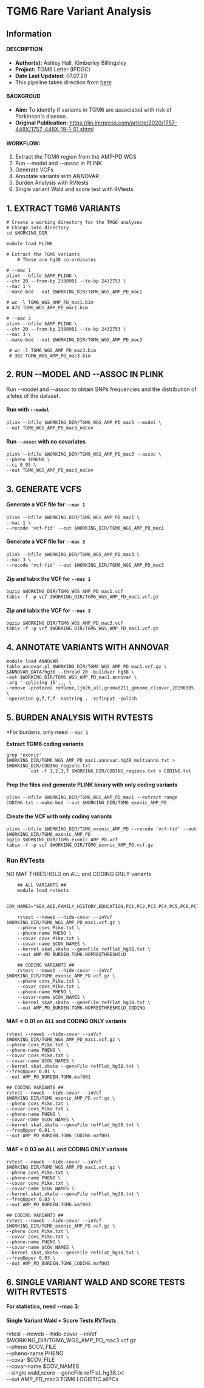 ﻿# TGM6 Rare Variant Analysis
## Information

#### DESCRIPTION

 - **Author(s):** Ashley Hall, Kimberley Billingsley 
 -  **Project:**  TGM6 Letter (IPDGC)
 - **Date Last Updated:** 07.07.20
 -  This pipeline takes direction from [here](https://github.com/ipdgc/IPDGC-Trainees/blob/master/LIN28A.md)
#### BACKGROUD


-   **Aim:**   To identify if variants in TGM6 are associated with risk of Parkinson's disease. 
-   **Original Publication:**  https://jin.imrpress.com/article/2020/1757-448X/1757-448X-19-1-51.shtml 

#### WORKFLOW:

 1. Extract the TGM6 region from the AMP-PD WGS
 2. Run --model and --assoc in PLINK
 3. Generate VCFs
 4. Annotate variants with ANNOVAR
 5. Burden Analysis with RVtests
 6. Single variant Wald and score test with RVtests

## 1. EXTRACT TGM6 VARIANTS

    # Create a working directory for the TMG6 analyses 
    # Change into directory
    cd $WORKING_DIR
    
    module load PLINK
    
    # Extract the TGM6 variants
    	# These are hg38 co-ordinates 
    	
    # --mac 1
    plink --bfile $AMP_PLINK \
    --chr 20 --from-bp 2380901 --to-bp 2432753 \
    --mac 1 \
    --make-bed --out $WORKING_DIR/TGM6_WGS_AMP_PD_mac1
   
    # wc -l TGM6_WGS_AMP_PD_mac1.bim
	# 478 TGM6_WGS_AMP_PD_mac1.bim
	
    # --mac 3
    plink --bfile $AMP_PLINK \
    --chr 20 --from-bp 2380901 --to-bp 2432753 \
    --mac 3 \
    --make-bed --out $WORKING_DIR/TGM6_WGS_AMP_PD_mac3
    
	 # wc -l TGM6_WGS_AMP_PD_mac3.bim
	 # 362 TGM6_WGS_AMP_PD_mac3.bim

   ## 2. RUN --MODEL AND --ASSOC IN PLINK
  Run  --model and --assoc to obtain SNPs frequencies and the distribution of alleles of the dataset. 
#### Run with  `--model`

    plink --bfile $WORKING_DIR/TGM6_WGS_AMP_PD_mac3 --model \
    --out TGM6_WGS_AMP_PD_mac3_noCov
  #### Run `--assoc` with no covariates

    plink --bfile $WORKING_DIR/TGM6_WGS_AMP_PD_mac3 --assoc \
    --pheno $PHENO \
    --ci 0.95 \
    --out TGM6_WGS_AMP_PD_mac3_noCov
   ## 3. GENERATE VCFS
   #### Generate a VCF file for  `--mac 1`

    plink --bfile $WORKING_DIR/TGM6_WGS_AMP_PD_mac1 \
    --mac 1 \
    --recode 'vcf-fid' --out $WORKING_DIR/TGM6_WGS_AMP_PD_mac1
#### Generate a VCF file for  `--mac 3`

    plink --bfile $WORKING_DIR/TGM6_WGS_AMP_PD_mac3 \
    --mac 3 \
    --recode 'vcf-fid' --out $WORKING_DIR/TGM6_WGS_AMP_PD_mac3
#### Zip and tabix the VCF for  `--mac 1`

    bgzip $WORKING_DIR/TGM6_WGS_AMP_PD_mac1.vcf
    tabix -f -p vcf $WORKING_DIR/TGM6_WGS_AMP_PD_mac1.vcf.gz
#### Zip and tabix the VCF for  `--mac 3`
    bgzip $WORKING_DIR/TGM6_WGS_AMP_PD_mac3.vcf
    tabix -f -p vcf $WORKING_DIR/TGM6_WGS_AMP_PD_mac3.vcf.gz
## 4. ANNOTATE VARIANTS WITH ANNOVAR


  
    module load ANNOVAR
    table_annovar.pl $WORKING_DIR/TGM6_WGS_AMP_PD_mac1.vcf.gz \
    $ANNOVAR_DATA/hg38 --thread 20 -buildver hg38 \
    -out $WORKING_DIR/TGM6_WGS_AMP_PD_mac1.annovar \
    -arg '-splicing 15',,, \
    -remove -protocol refGene,ljb26_all,gnomad211_genome,clinvar_20190305 \
    -operation g,f,f,f -nastring . -vcfinput -polish

## 5. BURDEN ANALYSIS WITH RVTESTS

*For burdens, only need  `--mac 1`

**Extract  TGM6 coding variants** 

    grep "exonic"  $WORKING_DIR/TGM6_WGS_AMP_PD_mac1.annovar.hg38_multianno.txt > $WORKING_DIR/CODING_regions.txt
             cut -f 1,2,3,7 $WORKING_DIR/CODING_regions.txt > CODING.txt
#### Prep the files and generate PLINK binary with only coding variants

    plink --bfile $WORKING_DIR/TGM6_WGS_AMP_PD_mac1 --extract range CODING.txt --make-bed --out $WORKING_DIR/TGM6_exonic_AMP_PD
#### Create the VCF with only coding variants
    plink --bfile $WORKING_DIR/TGM6_exonic_AMP_PD --recode 'vcf-fid' --out $WORKING_DIR/TGM6_exonic_AMP_PD
    bgzip $WORKING_DIR/TGM6_exonic_AMP_PD.vcf
    tabix -f -p vcf $WORKING_DIR/TGM6_exonic_AMP_PD.vcf.gz
### Run RVTests
NO MAF THRESHOLD on ALL and CODING ONLY variants

        ## ALL VARIANTS ##
        module load rvtests
        
        COV_NAMES="SEX,AGE,FAMILY_HISTORY,EDUCATION,PC1,PC2,PC3,PC4,PC5,PC6,PC7,PC8,PC9,PC10,STUDY_BioFIND,STUDY_PDBP,STUDY_PPMI"
        
        rvtest --noweb --hide-covar --inVcf $WORKING_DIR/TGM6_WGS_AMP_PD_mac1.vcf.gz \
        --pheno covs_Mike.txt \
        --pheno-name PHENO \
        --covar covs_Mike.txt \
        --covar-name $COV_NAMES \
        --kernel skat,skato --geneFile refFlat_hg38.txt \
        --out AMP_PD_BURDEN.TGM6.NOFREQTHRESHOLD
        
	    ## CODING VARIANTS ##
	    rvtest --noweb --hide-covar --inVcf $WORKING_DIR/TGM6_exonic_AMP_PD.vcf.gz \
	    --pheno covs_Mike.txt \
	    --covar covs_Mike.txt \
	    --pheno-name PHENO \
	    --covar-name $COV_NAMES \
	    --kernel skat,skato --geneFile refFlat_hg38.txt \
	    --out AMP_PD_BURDEN.TGM6.NOFREQTHRESHOLD_CODING
#### MAF < 0.01 on ALL and CODING ONLY variants

    rvtest --noweb --hide-covar --inVcf $WORKING_DIR/TGM6_WGS_AMP_PD_mac1.vcf.gz \
    --pheno covs_Mike.txt \
    --pheno-name PHENO \
    --covar covs_Mike.txt \
    --covar-name $COV_NAMES \
    --kernel skat,skato --geneFile refFlat_hg38.txt \
    --freqUpper 0.01 \
    --out AMP_PD_BURDEN.TGM6.maf001
    
    ## CODING VARIANTS ##
    rvtest --noweb --hide-covar --inVcf $WORKING_DIR/TGM6_exonic_AMP_PD.vcf.gz \
    --pheno covs_Mike.txt \
    --covar covs_Mike.txt \
    --pheno-name PHENO \
    --covar-name $COV_NAMES \
    --kernel skat,skato --geneFile refFlat_hg38.txt \
    --freqUpper 0.01 \
    --out AMP_PD_BURDEN.TGM6_CODING.maf001
#### MAF < 0.03 on ALL and CODING ONLY variants
    rvtest --noweb --hide-covar --inVcf $WORKING_DIR/TGM6_WGS_AMP_PD_mac1.vcf.gz \
    --pheno covs_Mike.txt \
    --pheno-name PHENO \
    --covar covs_Mike.txt \
    --covar-name $COV_NAMES \
    --kernel skat,skato --geneFile refFlat_hg38.txt \
    --freqUpper 0.03 \
    --out AMP_PD_BURDEN.TGM6.maf003
    
    ## CODING VARIANTS ##
    rvtest --noweb --hide-covar --inVcf $WORKING_DIR/TGM6_exonic_AMP_PD.vcf.gz \
    --pheno covs_Mike.txt \
    --covar covs_Mike.txt \
    --pheno-name PHENO \
    --covar-name $COV_NAMES \
    --kernel skat,skato --geneFile refFlat_hg38.txt \
    --freqUpper 0.03 \
    --out AMP_PD_BURDEN.TGM6_CODING.maf003

## 6. SINGLE VARIANT WALD AND SCORE TESTS WITH RVTESTS
**For statistics, need --mac 3**: 

#### Single Variant Wald + Score Tests RVTests

rvtest --noweb --hide-covar --inVcf $WORKING_DIR/TGM6_WGS_AMP_PD_mac3.vcf.gz \
--pheno $COV_FILE \
--pheno-name PHENO \
--covar $COV_FILE \
--covar-name $COV_NAMES \
--single wald,score --geneFile refFlat_hg38.txt \
--out AMP_PD_mac3.TGM6.LOGISTIC.allPCs
